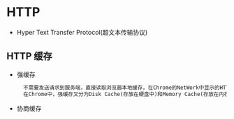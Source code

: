 # HTTP
  + Hyper Text Transfer Protocol(超文本传输协议)
## HTTP 缓存
  + 强缓存
    ```txt
      不需要发送请求到服务端，直接读取浏览器本地缓存，在Chrome的NetWork中显示的HTTP状态码为200。
      在Chrome中，强缓存又分为Disk Cache(存放在硬盘中)和Memory Cache(存放在内存中), 存放的位置是由浏览器控制的。是否强缓存由 Expires、Cache-Control 和 Pragma 3个 Header 属性共同来控制。
    ```
  + 协商缓存